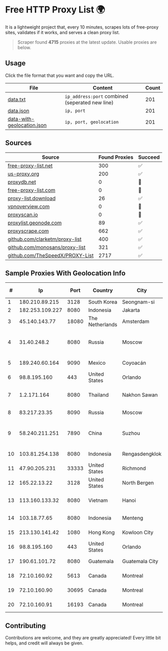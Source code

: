 
# Free HTTP Proxy List 🌍

It is a lightweight project that, every 10 minutes, scrapes lots of free-proxy sites, validates if it works, and serves a clean proxy list.


> Scraper found **4715** proxies at the latest update. Usable proxies are below.

## Usage

Click the file format that you want and copy the URL.


|File|Content|Count|
|----|-------|-----|
|[data.txt](https://raw.githubusercontent.com/themiralay/Proxy-List-World/master/data.txt)|`ip_address:port` combined (seperated new line)|201|
|[data.json](https://raw.githubusercontent.com/themiralay/Proxy-List-World/master/data.json)|`ip, port`|201|
|[data-with-geolocation.json](https://raw.githubusercontent.com/themiralay/Proxy-List-World/master/data-with-geolocation.json)|`ip, port, geolocation`|201|

## Sources

|Source|Found Proxies|Succeed|
|------|-------------|-------|
|[free-proxy-list.net](https://free-proxy-list.net)|300|✅|
|[us-proxy.org](https://www.us-proxy.org)|200|✅|
|[proxydb.net](http://proxydb.net)|0|🚫|
|[free-proxy-list.com](https://free-proxy-list.com/?page=&port=&type%5B%5D=http&type%5B%5D=https&up_time=0&search=Search)|0|🚫|
|[proxy-list.download](https://www.proxy-list.download/HTTP)|26|✅|
|[vpnoverview.com](https://vpnoverview.com/privacy/anonymous-browsing/free-proxy-servers)|0|🚫|
|[proxyscan.io](https://www.proxyscan.io)|0|🚫|
|[proxylist.geonode.com](https://proxylist.geonode.com/api/proxy-list?limit=300&page=1&sort_by=lastChecked&sort_type=desc&protocols=http,https)|89|✅|
|[proxyscrape.com](https://api.proxyscrape.com/v2/?request=displayproxies&protocol=http&timeout=10000&country=all&ssl=all&anonymity=all)|662|✅|
|[github.com/clarketm/proxy-list](https://raw.githubusercontent.com/clarketm/proxy-list/master/proxy-list-raw.txt)|400|✅|
|[github.com/monosans/proxy-list](https://raw.githubusercontent.com/monosans/proxy-list/main/proxies/http.txt)|321|✅|
|[github.com/TheSpeedX/PROXY-List](https://raw.githubusercontent.com/TheSpeedX/PROXY-List/master/http.txt)|2717|✅|


## Sample Proxies With Geolocation Info

|#|Ip|Port|Country|City|Internet Service Provider|
|-|--|----|-------|----|-------------------------|
|1|180.210.89.215|3128|South Korea|Seongnam-si|NHNCLOUD|
|2|182.253.109.227|8080|Indonesia|Jakarta|Biznet Metronet|
|3|45.140.143.77|18080|The Netherlands|Amsterdam|RoyaleHosting BV|
|4|31.40.248.2|8080|Russia|Moscow|"Cloud Technologies" LLC trading as Cloud.ru|
|5|189.240.60.164|9090|Mexico|Coyoacán|Uninet S.A. de C.V.|
|6|98.8.195.160|443|United States|Orlando|Spectrum|
|7|1.2.171.164|8080|Thailand|Nakhon Sawan|TOT Public Company Limited|
|8|83.217.23.35|8090|Russia|Moscow|PJSC Rostelecom|
|9|58.240.211.251|7890|China|Suzhou|CNC Group Jiangsu province network|
|10|103.81.254.138|8080|Indonesia|Rengasdengklok|PT. Nusa Jaya Prasetyo|
|11|47.90.205.231|33333|United States|Richmond|Alibaba.com LLC|
|12|165.22.13.22|3128|United States|North Bergen|DigitalOcean, LLC|
|13|113.160.133.32|8080|Vietnam|Hanoi|VietNam Post and Telecom Corporation|
|14|103.18.77.65|8080|Indonesia|Menteng|PT Usaha Adi Sanggoro|
|15|213.130.141.42|1080|Hong Kong|Kowloon City|MoeChuang Network Limited|
|16|98.8.195.160|443|United States|Orlando|Spectrum|
|17|190.61.101.72|8080|Guatemala|Guatemala City|UFINET Guatemala S. A|
|18|72.10.160.92|5613|Canada|Montreal|GloboTech Communications|
|19|72.10.160.90|30695|Canada|Montreal|GloboTech Communications|
|20|72.10.160.91|16193|Canada|Montreal|GloboTech Communications|



## Contributing

Contributions are welcome, and they are greatly appreciated! Every
little bit helps, and credit will always be given.

